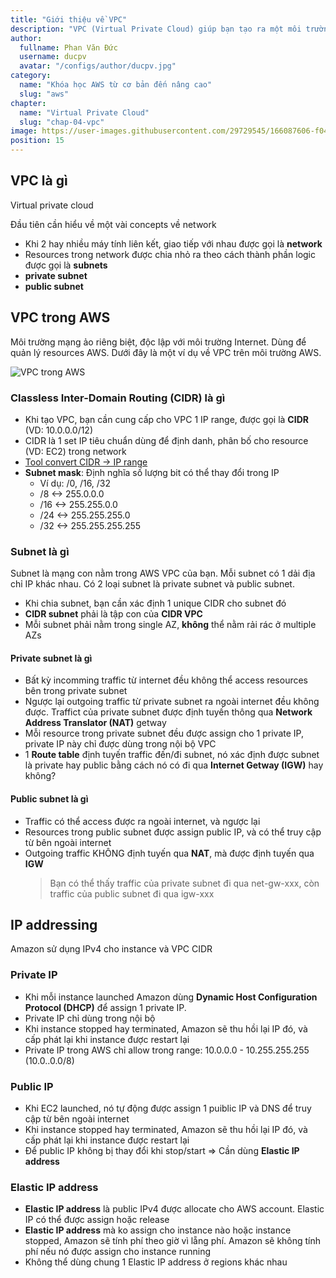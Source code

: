 ```yaml
---
title: "Giới thiệu về VPC"
description: "VPC (Virtual Private Cloud) giúp bạn tạo ra một môi trường riêng biệt, nơi mà bạn có thể triển khai hệ thống trong một hệ thống mạng ảo riêng mà bạn định nghĩa."
author:
  fullname: Phan Văn Đức
  username: ducpv
  avatar: "/configs/author/ducpv.jpg"
category:
  name: "Khóa học AWS từ cơ bản đến nâng cao"
  slug: "aws"
chapter:
  name: "Virtual Private Cloud"
  slug: "chap-04-vpc"
image: https://user-images.githubusercontent.com/29729545/166087606-f0411f25-7a2a-4df1-82c7-2da0bc8d2031.png
position: 15
---
```


## VPC là gì

Virtual private cloud

Đầu tiên cần hiểu về một vài concepts về network

- Khi 2 hay nhiều máy tính liên kết, giao tiếp với nhau được gọi là **network**
- Resources trong network được chia nhỏ ra theo cách thành phần logic được gọi là **subnets**
- **private subnet**
- **public subnet**

## VPC trong AWS

Môi trường mạng ảo riêng biệt, độc lập với môi trường Internet. Dùng để quản lý resources AWS. Dưới đây là một ví dụ về VPC trên môi trường AWS.

![VPC trong AWS](https://user-images.githubusercontent.com/29729545/166087606-f0411f25-7a2a-4df1-82c7-2da0bc8d2031.png)

### Classless Inter-Domain Routing (CIDR) là gì

- Khi tạo VPC, bạn cần cung cấp cho VPC 1 IP range, được gọi là **CIDR** (VD: 10.0.0.0/12)
- CIDR là 1 set IP tiêu chuẩn dùng để định danh, phân bố cho resource (VD: EC2) trong network
- [Tool convert CIDR -> IP range](https://www.ipaddressguide.com/cidr)
- **Subnet mask**: Định nghĩa số lượng bit có thể thay đổi trong IP
  - Ví dụ: /0, /16, /32
  - /8 <-> 255.0.0.0
  - /16 <-> 255.255.0.0
  - /24 <-> 255.255.255.0
  - /32 <-> 255.255.255.255

### Subnet là gì

Subnet là mạng con nằm trong AWS VPC của bạn. Mỗi subnet có 1 dải địa chỉ IP khác nhau. Có 2 loại subnet là private subnet và public subnet.

- Khi chia subnet, bạn cần xác định 1 unique CIDR cho subnet đó
- **CIDR subnet** phải là tập con của **CIDR VPC**
- Mỗi subnet phải nằm trong single AZ, **không** thể nằm rải rác ở multiple AZs

#### Private subnet là gì

- Bất kỳ incomming traffic từ internet đều không thể access resources bên trong private subnet
- Ngược lại outgoing traffic từ private subnet ra ngoài internet đều không được. Traffict của private subnet được định tuyến thông qua **Network Address Translator (NAT)** getway
- Mỗi resource trong private subnet đều được assign cho 1 private IP, private IP này chỉ được dùng trong nội bộ VPC
- 1 **Route table** định tuyến traffic đến/đi subnet, nó xác định được subnet là private hay public bằng cách nó có đi qua **Internet Getway (IGW)** hay không?

#### Public subnet là gì

- Traffic có thể access được ra ngoài internet, và ngược lại
- Resources trong public subnet được assign public IP, và có thể truy cập từ bên ngoài internet
- Outgoing traffic KHÔNG định tuyến qua **NAT**, mà được định tuyến qua **IGW**
  > Bạn có thể thấy traffic của private subnet đi qua net-gw-xxx, còn traffic của public subnet đi qua igw-xxx

## IP addressing

Amazon sử dụng IPv4 cho instance và VPC CIDR

### Private IP

- Khi mỗi instance launched Amazon dùng **Dynamic Host Configuration Protocol (DHCP)** để assign 1 private IP.
- Private IP chỉ dùng trong nội bộ
- Khi instance stopped hay terminated, Amazon sẽ thu hồi lại IP đó, và cấp phát lại khi instance được restart lại
- Private IP trong AWS chỉ allow trong range: 10.0.0.0 - 10.255.255.255 (10.0..0.0/8)

### Public IP

- Khi EC2 launched, nó tự động được assign 1 puiblic IP và DNS để truy cập từ bên ngoài internet
- Khi instance stopped hay terminated, Amazon sẽ thu hồi lại IP đó, và cấp phát lại khi instance được restart lại
- Để public IP không bị thay đổi khi stop/start => Cần dùng **Elastic IP address**

### Elastic IP address

- **Elastic IP address** là public IPv4 được allocate cho AWS account. Elastic IP có thể được assign hoặc release
- **Elastic IP address** mà ko assign cho instance nào hoặc instance stopped, Amazon sẽ tính phí theo giờ vì lẵng phí. Amazon sẽ không tính phí nếu nó được assign cho instance running
- Không thể dùng chung 1 Elastic IP address ở regions khác nhau
